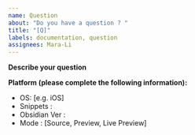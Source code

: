 ```yaml
---
name: Question
about: "Do you have a question ? "
title: "[Q]"
labels: documentation, question
assignees: Mara-Li
---
```


**Describe your question**

**Platform (please complete the following information):**

- OS: [e.g. iOS]
- Snippets :
- Obsidian Ver :
- Mode : [Source, Preview, Live Preview]
